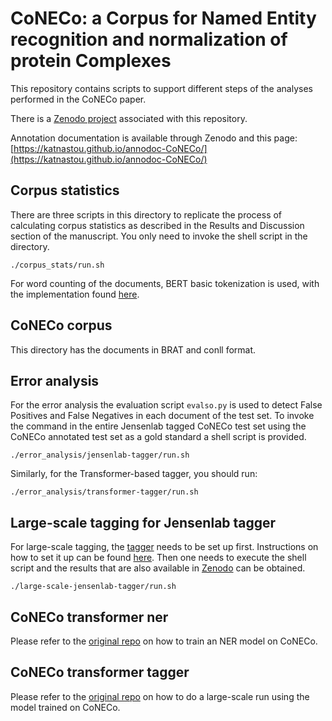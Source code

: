 # CoNECo: a Corpus for Named Entity recognition and normalization of protein Complexes

This repository contains scripts to support different steps of the analyses performed in the CoNECo paper. 

There is a [Zenodo project](https://doi.org/10.5281/zenodo.10623629) associated with this repository.

Annotation documentation is available through Zenodo and this page: [https://katnastou.github.io/annodoc-CoNECo/](https://katnastou.github.io/annodoc-CoNECo/)

## Corpus statistics

There are three scripts in this directory to replicate the process of calculating corpus statistics as described in the Results and Discussion section of the manuscript. You only need to invoke the shell script in the directory.

```shell
./corpus_stats/run.sh
```
For word counting of the documents, BERT basic tokenization is used, with the implementation found [here](https://github.com/spyysalo/bert-vocab-eval).

## CoNECo corpus

This directory has the documents in BRAT and conll format. 

## Error analysis 

For the error analysis the evaluation script `evalso.py` is used to detect False Positives and False Negatives in each document of the test set. To invoke the command in the entire Jensenlab tagged CoNECo test set using the CoNECo annotated test set as a gold standard a shell script is provided.

```shell
./error_analysis/jensenlab-tagger/run.sh
```

Similarly, for the Transformer-based tagger, you should run:

```shell
./error_analysis/transformer-tagger/run.sh
```

## Large-scale tagging for Jensenlab tagger

For large-scale tagging, the [tagger](https://github.com/larsjuhljensen/tagger) needs to be set up first. Instructions on how to set it up can be found [here](https://github.com/larsjuhljensen/tagger). Then one needs to execute the shell script and the results that are also available in [Zenodo](https://doi.org/10.5281/zenodo.10623629) can be obtained. 

```shell
./large-scale-jensenlab-tagger/run.sh
```

## CoNECo transformer ner

Please refer to the [original repo](https://github.com/katnastou/CoNECo-transformer-ner.git) on how to train an NER model on CoNECo.

## CoNECo transformer tagger

Please refer to the [original repo](https://github.com/katnastou/CoNECo-transformer-tagger.git) on how to do a large-scale run using the model trained on CoNECo.
